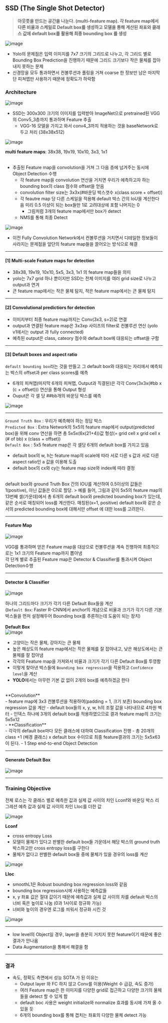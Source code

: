 ## SSD (The Single Shot Detector)

> **아웃풋을 만드는 공간을 나눈다. (multi-feature map). 각 feature map에서 다른 비율과 스케일로 Default box를 생성하고 모델을 통해 계산된 좌표와 클래스 값에 default box를 활용해 최종 bounding box 를 생성**

![image](https://user-images.githubusercontent.com/72767245/108738210-b8166c00-7576-11eb-9bde-38330ef9cfc9.png)


- Yolo의 문제점은 입력 이미지를 7x7 크기의 그리드로 나누고, 각 그리드 별로 Bounding Box Prediction을 진행하기 때문에 그리드 크기보다 작은 물체를 잡아내지 못하는 문제
- 신경망을 모두 통과하면서 컨볼루션과 풀링을 거쳐 coarse 한 정보만 남은 마지막 단 피쳐맵만 사용하기 때문에 정확도가 하락함

### Architecture

![image](https://user-images.githubusercontent.com/72767245/108737658-2c9cdb00-7576-11eb-9037-25665ea53338.png)

- SSD는 300x300 크기의 이미지를 입력받아 ImageNet으로 pretrained된 VGG의 Conv5_3층까지 통과하며 Feature 추출
  - VGG-16 모델을 가지고 와서 conv4_3까지 적용하는 것을 baseNetwork로 두고 처리 (38x38x512)

![image](https://user-images.githubusercontent.com/72767245/108805339-34df2f80-75e3-11eb-958e-9d66862f94ca.png)

**multi feature maps**: 38x38, 19x19, 10x10, 3x3, 1x1 <br><br>


- 추출된 Feature map을 convolution을 거쳐 그 다음 층에 넘겨주는 동시에 Object Detection 수행
  - 각 feature map을 convolution 연산을 거치면 우리가 에측하고자 하는 bounding box의 class 점수와 offset을 얻음
  - convolution filter size는 3x3x(#바운딩 박스갯수 x(class score + offset))
  - 각 feautre map 당 다른 스케일을 적용해 default 박스 간의 IoU을 계산한다음 미리 0.5 이상이 되는 box들만 1로 고려대상에 포함 나머지는 0
    - 그림처럼 3개의 feature map에서만 box가 detect
  - NMS를 통해 최종 Detect



![image](https://user-images.githubusercontent.com/72767245/108805993-d8304480-75e3-11eb-997d-e5386159dab0.png)


- 이전 Fully Convolution Network에서 컨볼루션을 거치면서 디테일한 정보들이 사라지는 문제점을 앞단의 feature map들을 끌어오는 방식으로 해결

---

#### [1] Multi-scale Feature maps for detection
- 38x38, 19x19, 10x10, 5x5, 3x3, 1x1 의 feature map들을 의미
- yolo는 7x7 grid 하나 뿐이지만 SSD는 전체 이미지를 여러 grid size로 나누고 output과 연겨 
- 큰 feature map에서는 작은 물체 탐지, 작은 feature map에서는 큰 물체 탐지

---

#### [2] Convolutional predictiors for detection
- 이미지부터 최종 feature map까지는 Conv(3x3, s=2)로 연결
- output과 연결된 feature map은 3x3xp 사이즈의 filter로 컨볼루션 연산 (yolo v1에서는 output 과 fully connected)
- 예측된 output은 class, cateory 점수와 default box에 대응되는 offset을 구함

---

#### [3] Default boxes and aspect ratio
```default bounding box```라는 것을 만들고 그 default box와 대응되는 자리에서 예측되는 박스의 offset과 per class scores를 예측
- 6개의 피쳐맵(마지막 6개의 피쳐맵, Output과 직결된)은 각각 Conv(3x3x(#bb x (c + offset))) 연산을 통해 Output 형성
- Ouput은 각 셀 당 ##bb개의 바운딩 박스를 예측

![image](https://user-images.githubusercontent.com/72767245/108809847-0f572380-75ed-11eb-8499-540ec6359e3d.png)


---

```Ground Truth Box``` : 우리가 예측해야 하는 정답 박스 <br>
```Predicted Box``` : Extra Network의 5x5의 feature map에서 output(predicted box)을 위해 conv 연산을 하면 총 5x5x(6x(21+4))값 형성(= grid cell x grid cell x (# of bb) x (class + offset)) <br>
```Default Box``` : 5x5 feature map은 각 셀당 6개의 default box를 가지고 있음 <br>

- default box의 w, h는 feature map의 scale에 따라 서로 다른 s 값과 서로 다른 aspect ratio인 a 값을 이용해 도출
- default box의 cx와 cy는 feature map size와 index에 따라 결정
<br>
default box와 ground Truth Box 간의 IOU를 계산하여 0.5이상의 값들은 1(positive), 아닌 값들은 0으로 할당.
> 예를 들어, 그림과 같이 5x5의 feature map의 13번째 셀(가운데)에서 총 6개의 default box와 predicted bounding box가 있는데, 같은 순서로 매칭되어 loss를 계산한다. 매칭된(x=1, positive) default box와 같은 순서의 predicted bounding box에 대해서만 offset 에 대한 loss를 고려한다.


---

#### Feature Map

![image](https://user-images.githubusercontent.com/72767245/108804762-81c20680-75e1-11eb-82d6-c7138fad08b6.png)

VGG를 통과하며 얻은 Feature map을 대상으로 컨볼루션을 계속 진행하여 최종적으로는 1x1 크기의 Feature map까지 뽑아냄  
각 단계 별로 추출된 Feature map은 Detector & Classifier를 통과시켜 Object Detection수행

---

#### Detector & Classifier

![image](https://user-images.githubusercontent.com/72767245/108804860-cea5dd00-75e1-11eb-8e28-082649f9c8ef.png)

하나의 그리드마다 크기가 각기 다른 Default Box들을 계산 
<br>
(```Default Box```: Faster R-CNN에서 anchor의 개념으로 비율과 크기가 각기 다른 기본 박스들을 먼저 설정해두어 Bounding box를 추론하는데 도움이 되는 장치)  
<br>
**Default Box**  
![image](https://user-images.githubusercontent.com/72767245/108804984-2d6b5680-75e2-11eb-8be3-b7e6ece81c9e.png)

- 고양이는 작은 물체, 강아지는 큰 물체
- 높은 해상도의 feature map에서는 작은 물체를 잘 잡아내고, 낮은 해상도에서는 큰물체를 잘 잡아냄
- 각각의 Feature map을 가져와서 비율과 크기가 각기 다른 Default Box를 투영함
- 이렇게 찾아낸 박스들에 ```Bounding box regression```을 적용하고 ```Confidence level```을 계산
- **YOLO**에서는 아무런 기본 값 없이 2개의 box를 예측하겠금 한다
<br>
**Convolution** <br>
- feature map에 3x3 컨볼루션을 적용하여(padding = 1, 크기 보존) bounding box regression 값을 계산
- default box들의 x, y, w, h의 조절 값을 나타내므로 4차원 벡터
- 인덱스 하나에 3개의 default box를 적용하였으므로 결과 feature map의 크기는 5x5x12 <br>
- 
**Classification**<br>
- 각각의 default box마다 모든 클래스에 대하여 Classification 진행
- 총 20개의 class +1 (배경 클래스) x default box 수이므로 최종 feature결과의 크기는 5x5x63 이 된다.
- 1 Step end-to-end Object Detection

---

#### Generate Default Box 

 
![image](https://user-images.githubusercontent.com/72767245/108811131-06b41c80-75f0-11eb-9f6d-dd58f4b2bf50.png)


---
### Training Objective

전체 로스는 각 클래스 별로 예측한 값과 실제 값 사이의 차인 Lconf와 바운딩 박스 리그레션 예측 값과 실제 값 사이의 차인 Lloc를 더한 값<br>

![image](https://user-images.githubusercontent.com/72767245/108811197-2b0ff900-75f0-11eb-9c1e-be858919d8ce.png)

**Lconf**<br>
- cross entropy Loss
- 모델이 물체가 있다고 판별한 default box들 가운데서 해당 박스의 ground truth 박스하고만 cross entropy loss를 구한다
- 물체가 없다고 판별한 default box들 중에 물체가 있을 경우의 loss를 계산

![image](https://user-images.githubusercontent.com/72767245/108811223-37945180-75f0-11eb-92e3-db9af1060b4c.png)

**Lloc**<br>
- smoothL1은 Robust bounding box regression loss와 같음
- bounding box regression시에 사용하는 예측값들
-  x, y 좌표 값은 절대 값이기 때문에 예측값과 실제 값 사이의 차를 default 박스의 너비 혹은 높이로 나눔 (0과 1사이로 정규화 가능)
  - 너비와 높이의 경우엔 로그를 씌워서 정규화 시킨 것  

![image](https://user-images.githubusercontent.com/72767245/108811406-93f77100-75f0-11eb-8fb4-45ba0100dcab.png)

---

- low level의 Object일 경우, layer을 충분히 거치지 못한 feature이기 때문에 좋은 결과가 안나옴
- Data Augmentation을 통해서 해결을 함

---

### 결과
- 속도, 정확도 측면에서 성능 SOTA 가 된 이유는
  - Output layer 와 FC 하지 않고 Conv를 이용(Weight 수 급감, 속도 증가)
  - 여러 Feature map은 한 이미지를 다양한 grid로 접근하고 다양한 크기의 물체들을 detect 할 수 있게 함
  - default boc 사용은 weight initialize와 normalize 효과를 동시에 가져 올 수 있을 듯
  - 6개의 bounding box를 통해 겹치는 좌표의 다양한 물체 detect 가능

